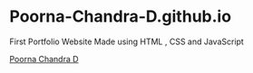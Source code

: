 # Poorna-Chandra-D.github.io

First Portfolio Website 
Made using HTML , CSS and JavaScript

[Poorna Chandra D]( https://Poorna-Chandra-D.github.io/)

